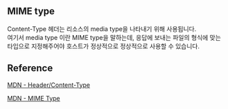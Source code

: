 ## MIME type

Content-Type 헤더는 리소스의 media type을 나타내기 위해 사용됩니다.<br>
여기서 media type 이란 MIME type을 말하는데, 응답에 보내는 파일의
형식에 맞는 타입으로 지정해주어야 호스트가 정상적으로 정상적으로 사용할 수 있습니다.

## Reference

[MDN - Header/Content-Type](https://developer.mozilla.org/ko/docs/Web/HTTP/Headers/Content-Type)

[MDN - MIME Type](https://developer.mozilla.org/ko/docs/Web/HTTP/Basics_of_HTTP/MIME_types)
